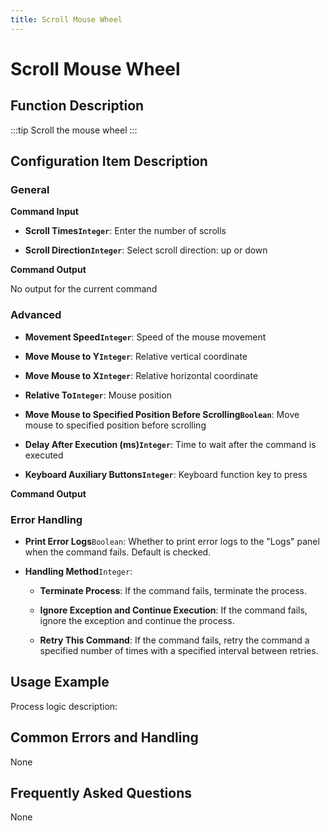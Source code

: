 ```yaml
---
title: Scroll Mouse Wheel
---
```


# Scroll Mouse Wheel

## Function Description

:::tip 
Scroll the mouse wheel
:::

## Configuration Item Description

### General

**Command Input**

- **Scroll Times`Integer`**: Enter the number of scrolls

- **Scroll Direction`Integer`**: Select scroll direction: up or down


**Command Output**

No output for the current command

### Advanced

- **Movement Speed`Integer`**: Speed of the mouse movement

- **Move Mouse to Y`Integer`**: Relative vertical coordinate

- **Move Mouse to X`Integer`**: Relative horizontal coordinate

- **Relative To`Integer`**: Mouse position

- **Move Mouse to Specified Position Before Scrolling`Boolean`**: Move mouse to specified position before scrolling

- **Delay After Execution (ms)`Integer`**: Time to wait after the command is executed

- **Keyboard Auxiliary Buttons`Integer`**: Keyboard function key to press


**Command Output**

### Error Handling

- **Print Error Logs**`Boolean`: Whether to print error logs to the "Logs" panel when the command fails. Default is checked. 

- **Handling Method**`Integer`:

    - **Terminate Process**: If the command fails, terminate the process.

    - **Ignore Exception and Continue Execution**: If the command fails, ignore the exception and continue the process.

    - **Retry This Command**: If the command fails, retry the command a specified number of times with a specified interval between retries.

## Usage Example

Process logic description:

## Common Errors and Handling

None

## Frequently Asked Questions

None

